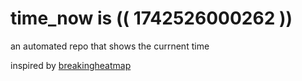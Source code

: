 # time_now is (( 1742526000262 ))

an automated repo that shows the currnent time

inspired by [breakingheatmap](https://github.com/breakingheatmap/breakingheatmap)